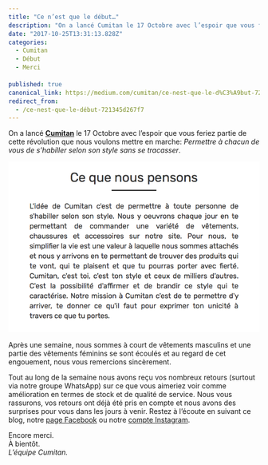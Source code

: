```yaml
---
title: "Ce n’est que le début…"
description: "On a lancé Cumitan le 17 Octobre avec l’espoir que vous feriez partie de cette révolution que nous voulons mettre en marche: Permettre à chacun de vous de s’habiller selon son style sans se…"
date: "2017-10-25T13:31:13.828Z"
categories: 
  - Cumitan
  - Début
  - Merci

published: true
canonical_link: https://medium.com/cumitan/ce-nest-que-le-d%C3%A9but-721345d267f7
redirect_from:
  - /ce-nest-que-le-début-721345d267f7
---
```


On a lancé [**Cumitan**](https://www.cumitan.com) le 17 Octobre avec l’espoir que vous feriez partie de cette révolution que nous voulons mettre en marche: _Permettre à chacun de vous de s’habiller selon son style sans se tracasser_.

![“Ce que nous pensons” — L’equipe Cumitan](./asset-1.png)

Après une semaine, nous sommes à court de vêtements masculins et une partie des vêtements féminins se sont écoulés et au regard de cet engouement, nous vous remercions sincèrement.

Tout au long de la semaine nous avons reçu vos nombreux retours (surtout via notre groupe WhatsApp) sur ce que vous aimeriez voir comme amélioration en termes de stock et de qualité de service. Nous vous rassurons, vos retours ont déjà été pris en compte et nous avons des surprises pour vous dans les jours à venir. Restez à l’écoute en suivant ce blog, notre [page Facebook](https://web.facebook.com/cumitanshop/) ou notre [compte Instagram](https://instagram.com/_u/cumitanshop/).

Encore merci.  
À bientôt.  
_L’équipe Cumitan._
